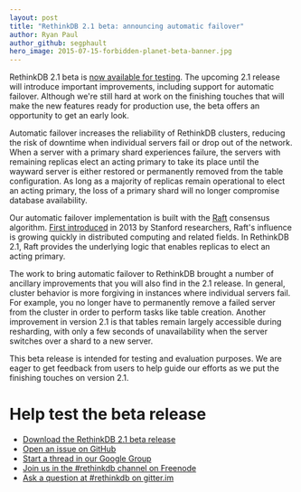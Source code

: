 ```yaml
---
layout: post
title: "RethinkDB 2.1 beta: announcing automatic failover"
author: Ryan Paul
author_github: segphault
hero_image: 2015-07-15-forbidden-planet-beta-banner.jpg
---
```


RethinkDB 2.1 beta is [now available for testing][download]. The upcoming 2.1
release will introduce important improvements, including support for automatic
failover. Although we're still hard at work on the finishing touches that will
make the new features ready for production use, the beta offers an opportunity
to get an early look.

Automatic failover increases the reliability of RethinkDB clusters, reducing
the risk of downtime when individual servers fail or drop out of the network.
When a server with a primary shard experiences failure, the  servers with
remaining replicas elect an acting primary to take its place until the wayward
server is either restored or permanently removed from the table configuration.
As long as a majority of replicas remain operational to elect an acting
primary, the loss of a primary shard will no longer compromise database
availability.

<!--more-->

Our automatic failover implementation is built with the [Raft][] consensus
algorithm. [First introduced][paper] in 2013 by Stanford researchers, Raft's
influence is growing quickly in distributed computing and related fields. In
RethinkDB 2.1, Raft provides the underlying logic that enables replicas to
elect an acting primary.

The work to bring automatic failover to RethinkDB brought a number of ancillary
improvements that you will also find in the 2.1 release. In general, cluster
behavior is more forgiving in instances where individual servers fail. For
example, you no longer have to permanently remove a failed server from the
cluster in order to perform tasks like table creation. Another improvement in
version 2.1 is that tables remain largely accessible during resharding, with
only a few seconds of unavailability when the server switches over a shard to a
new server.

This beta release is intended for testing and evaluation purposes.  We are
eager to get feedback from users to help guide our efforts as we put the
finishing touches on version 2.1.

# Help test the beta release

* [Download the RethinkDB 2.1 beta release][download]
* [Open an issue on GitHub][issues]
* [Start a thread in our Google Group][group]
* [Join us in the #rethinkdb channel on Freenode][irc]
* [Ask a question at #rethinkdb on gitter.im][gitter]

[download]: #
[gitter]: https://gitter.im/rethinkdb/rethinkdb
[group]: https://groups.google.com/forum/#!forum/rethinkdb
[irc]: irc://chat.freenode.net/#rethinkdb
[issues]: https://github.com/rethinkdb/rethinkdb/issues
[paper]: http://ramcloud.stanford.edu/raft.pdf
[Raft]: https://raftconsensus.github.io/
